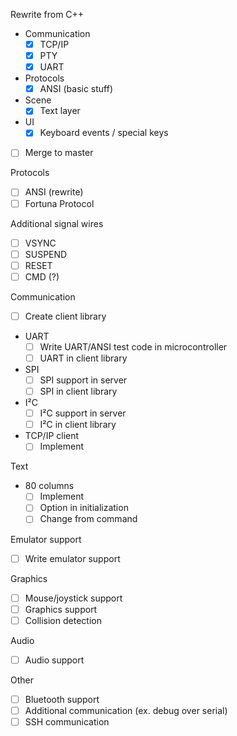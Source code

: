 Rewrite from C++
 - Communication
   - [x] TCP/IP
   - [x] PTY
   - [x] UART
 - Protocols
   - [x] ANSI (basic stuff)
 - Scene
   - [x] Text layer
 - UI
   - [x] Keyboard events / special keys
 - [ ] Merge to master
   
Protocols
 - [ ] ANSI (rewrite)
 - [ ] Fortuna Protocol

Additional signal wires
 - [ ] VSYNC
 - [ ] SUSPEND
 - [ ] RESET
 - [ ] CMD (?)

Communication
 - [ ] Create client library
 - UART 
    - [ ] Write UART/ANSI test code in microcontroller
    - [ ] UART in client library
 - SPI
   - [ ] SPI support in server
   - [ ] SPI in client library
 - I²C
    - [ ] I²C support in server
    - [ ] I²C in client library
 - TCP/IP client
   - [ ] Implement

Text
 - 80 columns
   - [ ] Implement
   - [ ] Option in initialization
   - [ ] Change from command

Emulator support
 - [ ] Write emulator support

Graphics
 - [ ] Mouse/joystick support
 - [ ] Graphics support
 - [ ] Collision detection

Audio
 - [ ] Audio support

Other
 - [ ] Bluetooth support
 - [ ] Additional communication (ex. debug over serial)
 - [ ] SSH communication